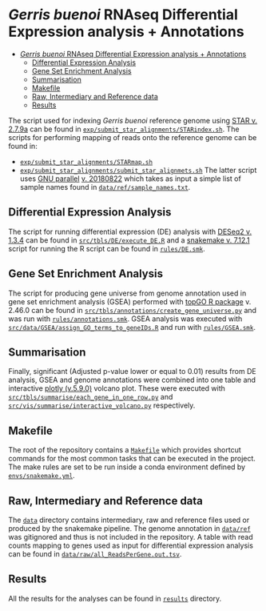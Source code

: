 # *Gerris buenoi* RNAseq Differential Expression analysis + Annotations
- [*Gerris buenoi* RNAseq Differential Expression analysis + Annotations](#gerris-buenoi-rnaseq-differential-expression-analysis--annotations)
  - [Differential Expression Analysis](#differential-expression-analysis)
  - [Gene Set Enrichment Analysis](#gene-set-enrichment-analysis)
  - [Summarisation](#summarisation)
  - [Makefile](#makefile)
  - [Raw, Intermediary and Reference data](#raw-intermediary-and-reference-data)
  - [Results](#results)

The script used for indexing *Gerris buenoi* reference genome using [STAR v. 2.7.9a](https://github.com/alexdobin/STAR) can be found in [`exp/submit_star_alignments/STARindex.sh`](https://github.com/ljmesi/GbRNAseqDEpAnnots/blob/main/exp/submit_star_alignments/STARindex.sh). 
The scripts for performing mapping of reads onto the reference genome can be found in: 
- [`exp/submit_star_alignments/STARmap.sh`](https://github.com/ljmesi/GbRNAseqDEpAnnots/blob/main/exp/submit_star_alignments/STARmap.sh)
- [`exp/submit_star_alignments/submit_star_alignmets.sh`](https://github.com/ljmesi/GbRNAseqDEpAnnots/blob/main/exp/submit_star_alignments/submit_star_alignmets.sh)
The latter script uses [GNU parallel](https://www.gnu.org/software/parallel/) [v. 20180822](https://doi.org/10.5281/zenodo.1146014) which takes as input a simple list of sample names found in [`data/ref/sample_names.txt`](https://github.com/ljmesi/GbRNAseqDEpAnnots/blob/main/data/ref/sample_names.txt).

## Differential Expression Analysis

The script for running differential expression (DE) analysis with [DESeq2 v. 1.3.4](https://bioconductor.org/packages/release/bioc/html/DESeq2.html) can be found in [`src/tbls/DE/execute_DE.R`](https://github.com/ljmesi/GbRNAseqDEpAnnots/blob/main/src/tbls/DE/execute_DE.R) and a [snakemake v. 7.12.1](https://snakemake.readthedocs.io/en/stable/) script for running the R script can be found in [`rules/DE.smk`](https://github.com/ljmesi/GbRNAseqDEpAnnots/blob/main/rules/DE.smk). 

## Gene Set Enrichment Analysis

The script for producing gene universe from genome annotation used in gene set enrichment analysis (GSEA) performed with [topGO R package](https://bioconductor.org/packages/release/bioc/html/topGO.html) v. 2.46.0 can be found in [`src/tbls/annotations/create_gene_universe.py`](https://github.com/ljmesi/GbRNAseqDEpAnnots/blob/main/src/tbls/annotations/create_gene_universe.py) and was run with [`rules/annotations.smk`](https://github.com/ljmesi/GbRNAseqDEpAnnots/blob/main/rules/annotations.smk). GSEA analysis was executed with [`src/data/GSEA/assign_GO_terms_to_geneIDs.R`](https://github.com/ljmesi/GbRNAseqDEpAnnots/blob/main/src/data/GSEA/assign_GO_terms_to_geneIDs.R) and run with [`rules/GSEA.smk`](https://github.com/ljmesi/GbRNAseqDEpAnnots/blob/main/rules/GSEA.smk).

## Summarisation

Finally, significant (Adjusted p-value lower or equal to 0.01) results from DE analysis, GSEA and genome annotations were combined into one table and interactive [plotly (v.5.9.0)](https://plotly.com/python/) volcano plot. These were executed with [`src/tbls/summarise/each_gene_in_one_row.py`](https://github.com/ljmesi/GbRNAseqDEpAnnots/blob/main/src/tbls/summarise/each_gene_in_one_row.py) and [`src/vis/summarise/interactive_volcano.py`](https://github.com/ljmesi/GbRNAseqDEpAnnots/blob/main/src/vis/summarise/interactive_volcano.py) respectively.

## Makefile

The root of the repository contains a [`Makefile`](https://github.com/ljmesi/GbRNAseqDEpAnnots/blob/main/Makefile) which provides shortcut commands for the most common tasks that can be executed in the project. The make rules are set to be run inside a conda environment defined by [`envs/snakemake.yml`](https://github.com/ljmesi/GbRNAseqDEpAnnots/blob/main/envs/snakemake.yml).

## Raw, Intermediary and Reference data

The [`data`](https://github.com/ljmesi/GbRNAseqDEpAnnots/tree/main/data) directory contains intermediary, raw and reference files used or produced by the snakemake pipeline. The genome annotation in [`data/ref`](https://github.com/ljmesi/GbRNAseqDEpAnnots/tree/main/data/ref) was gitignored and thus is not included in the repository. A table with read counts mapping to genes used as input for differential expression analysis can be found in [`data/raw/all_ReadsPerGene.out.tsv`](https://github.com/ljmesi/GbRNAseqDEpAnnots/blob/main/data/raw/all_ReadsPerGene.out.tsv).

## Results

All the results for the analyses can be found in [`results`](https://github.com/ljmesi/GbRNAseqDEpAnnots/tree/main/results) directory. 
